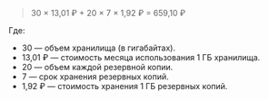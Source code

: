 > 30 × 13,01&nbsp;₽ + 20 × 7 × 1,92&nbsp;₽ = 659,10&nbsp;₽

  Где:

  * 30 — объем хранилища (в гигабайтах).
  * 13,01&nbsp;₽ — стоимость месяца использования 1 ГБ хранилища.
  * 20 — объем каждой резервной копии.
  * 7 — срок хранения резервных копий.
  * 1,92&nbsp;₽ — стоимость хранения 1 ГБ резервных копий.